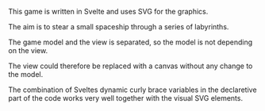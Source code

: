 This game is written in Svelte and uses SVG for the graphics. 

The aim is to stear a small spaceship through a series of labyrinths. 

The game model and the view is separated, so the model is not depending on the view.

The view could therefore be replaced with a canvas without any change to the model. 

The combination of Sveltes dynamic curly brace variables in the declaretive part of the code works very well together with the visual SVG elements.

